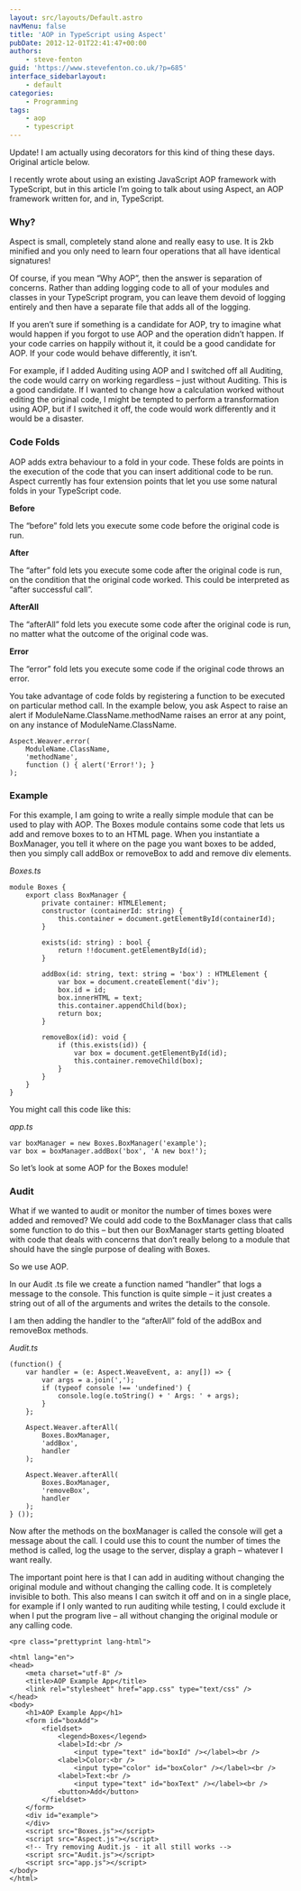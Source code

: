 ```yaml
---
layout: src/layouts/Default.astro
navMenu: false
title: 'AOP in TypeScript using Aspect'
pubDate: 2012-12-01T22:41:47+00:00
authors:
    - steve-fenton
guid: 'https://www.stevefenton.co.uk/?p=685'
interface_sidebarlayout:
    - default
categories:
    - Programming
tags:
    - aop
    - typescript
---
```


Update! I am actually using decorators for this kind of thing these days. Original article below.

I recently wrote about using an existing JavaScript AOP framework with TypeScript, but in this article I’m going to talk about using Aspect, an AOP framework written for, and in, TypeScript.

### Why?

Aspect is small, completely stand alone and really easy to use. It is 2kb minified and you only need to learn four operations that all have identical signatures!

Of course, if you mean “Why AOP”, then the answer is separation of concerns. Rather than adding logging code to all of your modules and classes in your TypeScript program, you can leave them devoid of logging entirely and then have a separate file that adds all of the logging.

If you aren’t sure if something is a candidate for AOP, try to imagine what would happen if you forgot to use AOP and the operation didn’t happen. If your code carries on happily without it, it could be a good candidate for AOP. If your code would behave differently, it isn’t.

For example, if I added Auditing using AOP and I switched off all Auditing, the code would carry on working regardless – just without Auditing. This is a good candidate. If I wanted to change how a calculation worked without editing the original code, I might be tempted to perform a transformation using AOP, but if I switched it off, the code would work differently and it would be a disaster.

### Code Folds

AOP adds extra behaviour to a fold in your code. These folds are points in the execution of the code that you can insert additional code to be run. Aspect currently has four extension points that let you use some natural folds in your TypeScript code.

**Before**

The “before” fold lets you execute some code before the original code is run.

**After**

The “after” fold lets you execute some code after the original code is run, on the condition that the original code worked. This could be interpreted as “after successful call”.

**AfterAll**

The “afterAll” fold lets you execute some code after the original code is run, no matter what the outcome of the original code was.

**Error**

The “error” fold lets you execute some code if the original code throws an error.

You take advantage of code folds by registering a function to be executed on particular method call. In the example below, you ask Aspect to raise an alert if ModuleName.ClassName.methodName raises an error at any point, on any instance of ModuleName.ClassName.

```
Aspect.Weaver.error(
    ModuleName.ClassName,
    'methodName',
    function () { alert('Error!'); }
);
```
### Example

For this example, I am going to write a really simple module that can be used to play with AOP. The Boxes module contains some code that lets us add and remove boxes to to an HTML page. When you instantiate a BoxManager, you tell it where on the page you want boxes to be added, then you simply call addBox or removeBox to add and remove div elements.

*Boxes.ts*

```
module Boxes {
    export class BoxManager {
        private container: HTMLElement;
        constructor (containerId: string) {
            this.container = document.getElementById(containerId);
        }

        exists(id: string) : bool {
            return !!document.getElementById(id);
        }

        addBox(id: string, text: string = 'box') : HTMLElement {
            var box = document.createElement('div');
            box.id = id;
            box.innerHTML = text;
            this.container.appendChild(box);
            return box;
        }

        removeBox(id): void {
            if (this.exists(id)) {
                var box = document.getElementById(id);
                this.container.removeChild(box);
            }
        }
    }
}
```
You might call this code like this:

*app.ts*

```
var boxManager = new Boxes.BoxManager('example');
var box = boxManager.addBox('box', 'A new box!');
```
So let’s look at some AOP for the Boxes module!

### Audit

What if we wanted to audit or monitor the number of times boxes were added and removed? We could add code to the BoxManager class that calls some function to do this – but then our BoxManager starts getting bloated with code that deals with concerns that don’t really belong to a module that should have the single purpose of dealing with Boxes.

So we use AOP.

In our Audit .ts file we create a function named “handler” that logs a message to the console. This function is quite simple – it just creates a string out of all of the arguments and writes the details to the console.

I am then adding the handler to the “afterAll” fold of the addBox and removeBox methods.

*Audit.ts*

```
(function() {
    var handler = (e: Aspect.WeaveEvent, a: any[]) => {
        var args = a.join(',');
        if (typeof console !== 'undefined') {
            console.log(e.toString() + ' Args: ' + args);
        }
    };

    Aspect.Weaver.afterAll(
        Boxes.BoxManager,
        'addBox',
        handler
    );

    Aspect.Weaver.afterAll(
        Boxes.BoxManager,
        'removeBox',
        handler
    );
} ());
```
Now after the methods on the boxManager is called the console will get a message about the call. I could use this to count the number of times the method is called, log the usage to the server, display a graph – whatever I want really.

The important point here is that I can add in auditing without changing the original module and without changing the calling code. It is completely invisible to both. This also means I can switch it off and on in a single place, for example if I only wanted to run auditing while testing, I could exclude it when I put the program live – all without changing the original module or any calling code.

```
<pre class="prettyprint lang-html">

<html lang="en">
<head>
    <meta charset="utf-8" />
    <title>AOP Example App</title>
    <link rel="stylesheet" href="app.css" type="text/css" />
</head>
<body>
    <h1>AOP Example App</h1>
    <form id="boxAdd">
        <fieldset>
            <legend>Boxes</legend>
            <label>Id:<br />
                <input type="text" id="boxId" /></label><br />
            <label>Color:<br />
                <input type="color" id="boxColor" /></label><br />
            <label>Text:<br />
                <input type="text" id="boxText" /></label><br />
            <button>Add</button>
        </fieldset>
    </form>
    <div id="example">
    </div>
    <script src="Boxes.js"></script>
    <script src="Aspect.js"></script>
    <!-- Try removing Audit.js - it all still works -->
    <script src="Audit.js"></script>
    <script src="app.js"></script>
</body>
</html>
```
</body></html>